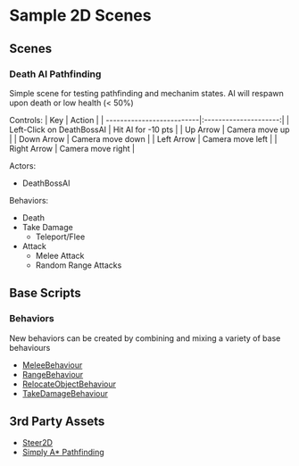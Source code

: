 # Sample 2D Scenes

## Scenes

### Death AI Pathfinding

Simple scene for testing pathfinding and mechanim states. AI will respawn upon death or low health (< 50%)

Controls:
| Key                       | Action                |
| --------------------------|:---------------------:|
| Left-Click on DeathBossAI | Hit AI for -10 pts    |
| Up Arrow                  | Camera move up        |
| Down Arrow                | Camera move down      |
| Left Arrow                | Camera move left      |
| Right Arrow               | Camera move right     |

Actors: 
- DeathBossAI

Behaviors:
- Death
- Take Damage
  - Teleport/Flee
- Attack
  - Melee Attack
  - Random Range Attacks

## Base Scripts

### Behaviors

New behaviors can be created by combining and mixing a variety of base behaviours

- [MeleeBehaviour](Assets/Boss-AI/Scripts/MeleeBehaviour.md)
- [RangeBehaviour](Assets/Boss-AI/Scripts/RangeBehaviour.md)
- [RelocateObjectBehaviour](Assets/Boss-AI/Scripts/RangeBehaviour.md)
- [TakeDamageBehaviour](Assets/Boss-AI/Scripts/TakeDamageBehaviour.md)

## 3rd Party Assets

- [Steer2D](https://www.assetstore.unity3d.com/en/#!/content/21381)
- [Simply A* Pathfinding](https://www.assetstore.unity3d.com/en/#!/content/6385)
